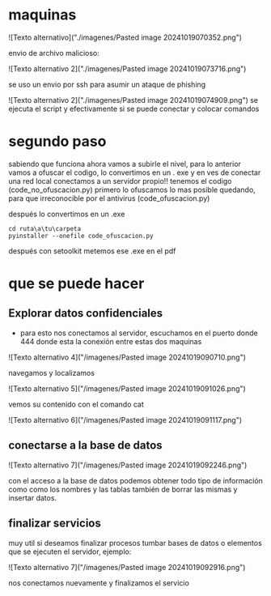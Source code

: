 

# maquinas
![Texto alternativo]("./imagenes/Pasted image 20241019070352.png")

envio de archivo malicioso:

![Texto alternativo 2]("./imagenes/Pasted image 20241019073716.png")

se uso un envio por ssh para asumir un ataque de phishing

![Texto alternativo 2]("./imagenes/Pasted image 20241019074909.png")
se ejecuta el script y efectivamente si se puede conectar y colocar comandos

# segundo paso

sabiendo que funciona ahora vamos a subirle el nivel, para lo anterior vamos a ofuscar el codigo, lo convertimos en un . exe y en ves de conectar una red local conectamos a un servidor propio!!
tenemos el codigo (code_no_ofuscacion.py) primero lo ofuscamos lo mas posible quedando, para que irreconocible por el antivirus (code_ofuscacion.py)

después lo convertimos en un .exe

```bach
cd ruta\a\tu\carpeta
pyinstaller --onefile code_ofuscacion.py

```

después con setoolkit metemos ese .exe en el pdf

# que se puede hacer
## Explorar datos confidenciales
- para esto nos conectamos al servidor, escuchamos en el puerto donde 444 donde esta la conexión entre estas dos maquinas

![Texto alternativo 4]("/imagenes/Pasted image 20241019090710.png")

navegamos y localizamos 

![Texto alternativo 5]("/imagenes/Pasted image 20241019091026.png")

vemos su contenido con el comando cat

![Texto alternativo 6]("/imagenes/Pasted image 20241019091117.png")

## conectarse a la base de datos

![Texto alternativo 7]("/imagenes/Pasted image 20241019092246.png")

con el acceso a la base de datos podemos obtener todo tipo de información como como los nombres y las tablas también de borrar las mismas y insertar datos.

## finalizar servicios
muy util si deseamos finalizar procesos tumbar bases de datos o elementos que se ejecuten el servidor, ejemplo:

![Texto alternativo 7]("/imagenes/Pasted image 20241019092916.png")

nos conectamos nuevamente y finalizamos el servicio

